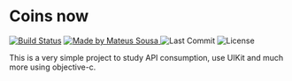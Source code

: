 # Coins now

  [![Build Status](https://travis-ci.com/MateusDeSousa/coins-now.svg?branch=master)](https://travis-ci.com/MateusDeSousa/coins-now)
  <a href="https://github.com/lucasmontano">
    <img alt="Made by Mateus Sousa" src="https://img.shields.io/badge/made%20by-Mateus%20Sousa-brightgreen">
  </a>
  <img alt="Last Commit" src="https://img.shields.io/github/last-commit/MateusDeSousa/coins-now">
  <img alt="License" src="https://img.shields.io/badge/license-MIT-%2304D361">
  
This is a very simple project to study API consumption, use UIKit and much more using objective-c.
